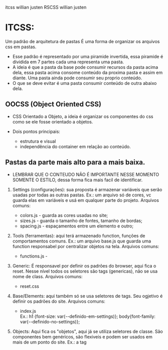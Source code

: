 
itcss willian justen
RSCSS willian justen

# ITCSS: 
Um padrão de arquitetura de pastas
É uma forma de organizar os arquivos css em pastas.
- Esse padrão é representado por uma piramide invertida, essa piramide é dividida em 7 partes cada uma representa uma pasta.
- A ideia é que a pasta da base pode consumir recursos da pasta acima dela, essa pasta acima consome conteúdo da proxima pasta e assim em diante. Uma pasta ainda pode consumir seu proprio conteúdo.
- O que se deve evitar é uma pasta consumir conteúdo de outra abaixo dela.

## OOCSS (Object Oriented CSS)
- CSS Orientado a Objeto, a ideia é organizar os componentes do css como se ele fosse orientado a objetos.

- Dois pontos principais:
    - estrutura e visual
    - independência do container em relação ao conteúdo.

## Pastas da parte mais alto para a mais baixa.
 
- LEMBRAR QUE O CONTEUDO NÃO É IMPORTANTE NESSE MOMENTO SOMENTE O ESTILO, dessa forma fica mais facil de identificar.

1. Settings (configurações): sua proposta é armazenar variáveis que serão usadas por todas as outras pastas. Ex.: um arquivo só de cores, vc guarda elas em variáveis e usá em qualquer parte do projeto.
Arquivos comuns: 
    - colors.js - guarda as cores usadas no site; 
    - sizes.js - guarda o tamanho de fontes, tamanho de bordas;
    - spacing.js - espaçamentos entre um elemento e outro;

2. Tools (ferramentas): aqui terá armazenado function, funções de comportamentos comuns. Ex.: um arquivo base.js que guarda uma function responsabel por centralizar objetos na tela.
Arquivos comuns: 
    - functions.js - 

3. Generic: É responsavel por definir os padrões do browser, aqui fica o reset. Nesse nível todos os seletores são tags (genericas), não se usa nome de class.
Arquivos comuns:
    - reset.css

4. Base/Elements: aqui também só se usa seletores de tags. Seu ogjetivo é definir os padrões do site.
Arquivos comuns:
    - index.js  
    Ex.: h1 {font-size: var(--definido-em-settings)}; body{font-family: var(--definido-no-settings)};

5. Objects: Aqui fica os "objetos", aqui já se utiliza seletores de classe. São componentes bem genéricos, são flexiveis e podem ser usados em mais de um ponto do site. Ex.: a tag <title> ela pode ser o titulo de um texto e tb ser usada dentro de um outro item em outro contesto. Os objetos são elementos genericos.
Ex.: botões, listas, paineis...
    - Caracteristicas:
        - Simples (não guarda stados(stateless - não guarda dados, só a estrutura do css, se vc quiser por um texto nele isso tera que ser passado pra ele no momento da criação));
        - Reaproveitavel em vários contestos;
    - O que Evitar:
        - margin / padding / display: flex / position / float / posicionamentos em geral

6. Components: seria bem parecido com a pasta Objects porém bem mais específico. Seria um item do site que mesmo sendo usado em outros pontos ele continua sendo igual. Só usa seletores de classe. Os componenetes são elementos específicos.
Ex.: Lista de produtos, cards específicos com imagem...
    - Caracteristicas:
        - Ele é reutilizavel, mas ele é limitado ao que ele é, o component não vai mudar (se for um header vai ser sempre um header não tem como mudar)
        - Normalmente o componets vai ser um container que dentra vão ter alguns objets, como por exemplo o header.
        - Eles tendem a ser mais complexos. Eles guardam stado (statefull) 
        - display: flex é interessante já que mexe com os filhos.
    - O que Evitar quando for o component em si (não se aplica ao que tem dentro dele):
        - margin / padding / position / float / posicionamentos em geral




   ## React: styled-components



- RSCSS: é uma arquitetura de componentes, usada muito junto do ITCSS.
    - Componente: é um conjunto de itens. Deve ser o mais simples possível.
    - Objetcs: cuida da parte estrutural, um componente pouco visual que mexe com a estrutura.
    - O padrão para nomear um objetcs ou um components usando RSCSS é `palavra-segunda` (uma palavra - outra palavra).
        - Já um item é nomeado só com uma palavra.


- Regras para nomear component e object:
    - Será sempre usado duas palavras para nomeá-los, a pasta usa camel case (PalavraSegunda), a classe usa - (palavra-sgunda)
    - Para nomear os filhos usasse somente uma palavra, porem na hora de chamar esse elemento no css sempre deve ser usado o nome do pai jundo do filho (.container-pai > .filho).